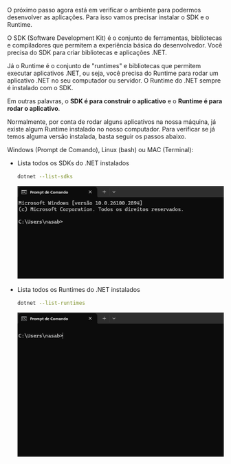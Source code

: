 O próximo passo agora está em verificar o ambiente para podermos desenvolver as aplicações. Para isso vamos precisar instalar o SDK e o Runtime.

O SDK (Software Development Kit) é o conjunto de ferramentas, bibliotecas e compiladores que permitem a experiência básica do desenvolvedor. Você precisa do SDK para criar bibliotecas e aplicações .NET. 

Já o Runtime é o conjunto de "runtimes" e bibliotecas que permitem executar aplicativos .NET, ou seja, você precisa do Runtime para rodar um aplicativo .NET no seu computador ou servidor. O Runtime do .NET sempre é instalado com o SDK. 

Em outras palavras, o **SDK é para construir o aplicativo** e o **Runtime é para rodar o aplicativo**.

Normalmente, por conta de rodar alguns aplicativos na nossa máquina, já existe algum Runtime instalado no nosso computador. Para verificar se já temos alguma versão instalada, basta seguir os passos abaixo. 

Windows (Prompt de Comando), Linux (bash) ou MAC (Terminal):

- Lista todos os SDKs do .NET instalados
  ```bash
  dotnet --list-sdks
  ```
  ![animacao.gif](/.attachments/animacao-9ee63a6f-eb46-491a-bd82-3ceb77b19f10.gif)

- Lista todos os Runtimes do .NET instalados
  ```bash
  dotnet --list-runtimes
  ```
  ![animacao.gif](/.attachments/animacao-7a0f1d5c-7d32-4a73-8035-4104be496692.gif)